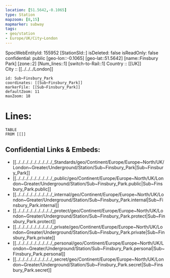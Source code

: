 ```yaml
---
location: [51.5642,-0.1065] 
type: Station 
mapzoom: [8,15] 
mapmarker: subway 
tags:
- geo/station
- Europe/UK/City~London
---
```

SpocWebEntityId: 155952
[StationSId::] 
isDeleted: false
isReadOnly: false
confidential: public
[geo-lon::-0.1065] 
[geo-lat::51.5642] 
[name::Finsbury Park] 
[zone::2] 
[Num_lines::1] 
[switch-to-Rail::1] 
Country :: [[UK]]  
City :: [[../../../London]]  


```leaflet
id: Sub~Finsbury_Park
coordinates: [[Sub~Finsbury_Park]] 
markerFile: [[Sub~Finsbury_Park]] 
defaultZoom: 11 
maxZoom: 18
```


# Lines: 
```dataview
TABLE 
FROM [[]] 
```

## Confidential Links & Embeds: 
- [[../../../../../../../../../_Standards/geo/Continent/Europe/Europe~North/UK/London~Greater/Underground/Station/Sub~Finsbury_Park|Sub~Finsbury_Park]] 
- [[../../../../../../../../../_public/geo/Continent/Europe/Europe~North/UK/London~Greater/Underground/Station/Sub~Finsbury_Park.public|Sub~Finsbury_Park.public]] 
- [[../../../../../../../../../_internal/geo/Continent/Europe/Europe~North/UK/London~Greater/Underground/Station/Sub~Finsbury_Park.internal|Sub~Finsbury_Park.internal]] 
- [[../../../../../../../../../_protect/geo/Continent/Europe/Europe~North/UK/London~Greater/Underground/Station/Sub~Finsbury_Park.protect|Sub~Finsbury_Park.protect]] 
- [[../../../../../../../../../_private/geo/Continent/Europe/Europe~North/UK/London~Greater/Underground/Station/Sub~Finsbury_Park.private|Sub~Finsbury_Park.private]] 
- [[../../../../../../../../../_personal/geo/Continent/Europe/Europe~North/UK/London~Greater/Underground/Station/Sub~Finsbury_Park.personal|Sub~Finsbury_Park.personal]] 
- [[../../../../../../../../../_secret/geo/Continent/Europe/Europe~North/UK/London~Greater/Underground/Station/Sub~Finsbury_Park.secret|Sub~Finsbury_Park.secret]] 
